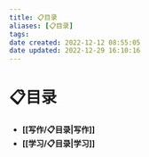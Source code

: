 ```yaml
---
title: 📋目录
aliases: [📋目录]
tags: 
date created: 2022-12-12 08:55:05
date updated: 2022-12-29 16:10:16
---
```


# 📋目录

- **[[写作/📋目录|写作]]**
- **[[学习/📋目录|学习]]**
